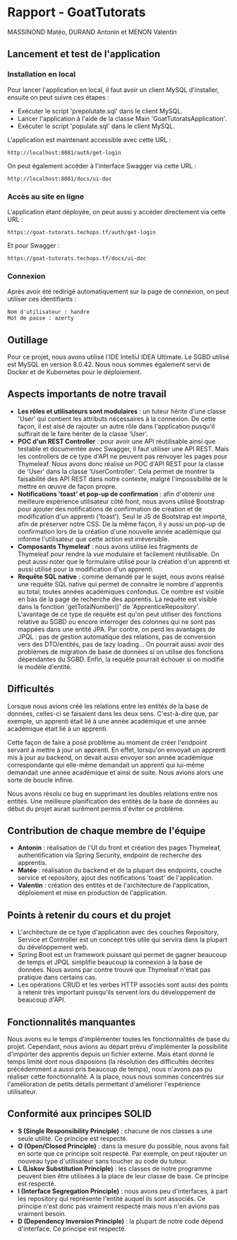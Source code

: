 # Rapport - GoatTutorats 

MASSINOND Matéo, DURAND Antonin et MENON Valentin

## Lancement et test de l'application 

### Installation en local

Pour lancer l'application en local, il faut avoir un client MySQL d'installer, ensuite on peut suivre ces étapes : 
- Exécuter le script 'prepolutate.sql' dans le client MySQL.
- Lancer l'application à l'aide de la classe Main 'GoatTutoratsApplication'.
- Exécuter le script 'populate.sql' dans le client MySQL. 

L'application est maintenant accessible avec cette URL : 

```
http://localhost:8081/auth/get-login
``` 

On peut également accèder à l'interface Swagger via cette URL : 
```
http://localhost:8081/docs/ui-doc
``` 

### Accès au site en ligne 

L'application étant déployée, on peut aussi y accèder directement via cette URL : 
```
https://goat-tutorats.techops.tf/auth/get-login

``` 

Et pour Swagger : 
```
https://goat-tutorats.techops.tf/docs/ui-doc
```

### Connexion 

Après avoir été redirigé automatiquement sur la page de connexion, on peut utiliser ces identifiants : 
```
Nom d'utilisateur : handre
Mot de passe : azerty
```

## Outillage 

Pour ce projet, nous avons utilisé l'IDE IntelliJ IDEA Ultimate. 
Le SGBD utilisé est MySQL en version 8.0.42. 
Nous nous sommes également servi de Docker et de Kubernetes pour le déploiement. 

## Aspects importants de notre travail 

- **Les rôles et utilisateurs sont modulaires** : un tuteur hérite d'une classe 'User' qui contient les attributs nécessaires à la connexion. De cette façon, il est aisé de rajouter un autre rôle dans l'application pusqu'il suffirait de le faire hériter de la classe 'User'. 
- **POC d'un REST Controller** : pour avoir une API réutilisable ainsi que testable et documentée avec Swagger, il faut utiliser une API REST. Mais les controllers de ce type d'API ne peuvent pas renvoyer les pages pour Thymeleaf. Nous avons donc réalisé un POC d'API REST pour la classe de 'User' dans la classe 'UserController'. Cela permet de montrer la faisabilité des API REST dans notre contexte, malgré l'impossibilité de le mettre en œuvre de façon propre.
- **Notifications 'toast' et pop-up de confirmation** : afin d'obtenir une meilleure expérience utilisateur côté front, nous avons utilisé Bootstrap pour ajouter des notifications de confirmation de création et de modification d'un apprenti ('toast'). Seul le JS de Bootstrap est importé, afin de préserver notre CSS. De la même façon, il y aussi un pop-up de confirmation lors de la création d'une nouvelle année académique qui informe l'utilisateur que cette action est irréversible. 
- **Composants Thymeleaf** : nous avons utilisé les fragments de Thymeleaf pour rendre la vue modulaire et facilement réutilisable. On peut aussi noter que le formulaire utilisé pour la création d'un apprenti et aussi utilisé pour la modification d'un apprenti. 
- **Requête SQL native** : comme demandé par le sujet, nous avons réalisé une requête SQL native qui permet de connaitre le nombre d'apprentis au total, toutes années académiques confondus. Ce nombre est visible en bas de la page de recherche des apprentis. La requête est visible dans la fonction 'getTotalNumber()' de 'ApprenticeRepository'. L'avantage de ce type de requête est qu'on peut utiliser des fonctions relative au SGBD ou encore interroger des colonnes qui ne sont pas mappées dans une entité JPA. Par contre, on perd les avantages de JPQL : pas de gestion automatique des relations, pas de conversion vers des DTO/entités, pas de lazy loading... On pourrait aussi avoir des problèmes de migration de base de données si on utilise des fonctions dépendantes du SGBD. Enfin, la requête pourrait échouer si on modifie le modèle d'entité. 

## Difficultés 

Lorsque nous avions créé les relations entre les entités de la base de données, celles-ci se faisaient dans les deux sens. C'est-à-dire que, par exemple, un apprenti était lié à une année académique et une année académique était lié à un apprenti. 

Cette façon de faire a posé problème au moment de créer l'endpoint servant à mettre à jour un apprenti. En effet, lorsqu'on envoyait un apprenti mis à jour au backend, on devait aussi envoyer son année académique correspondante qui elle-même demandait un apprenti qui lui-même demandait une année académique et ainsi de suite. Nous avions alors une sorte de boucle infinie. 

Nous avons résolu ce bug en supprimant les doubles relations entre nos entités. Une meilleure planification des entités de la base de données au début du projet aurait surêment permis d'éviter ce problème.

## Contribution de chaque membre de l'équipe 

- **Antonin** : réalisation de l'UI du front et création des pages Thymeleaf, authentification via Spring Security, endpoint de recherche des apprentis.
- **Matéo** : réalisation du backend et de la plupart des endpoints, couche service et repository, ajout des notifications 'toast' de l'application.
- **Valentin** : création des entités et de l'architecture de l'application, déploiement et mise en production de l'application.

## Points à retenir du cours et du projet

- L'architecture de ce type d'application avec des couches Repository, Service et Controller est un concept très utile qui servira dans la plupart du développement web. 
- Spring Boot est un framework puissant qui permet de gagner beaucoup de temps et JPQL simplifie beaucoup la connexion à la base de données. Nous avons par contre trouvé que Thymeleaf n'était pas pratique dans certains cas. 
- Les opérations CRUD et les verbes HTTP associés sont aussi des points à retenir très important puisqu'ils servent lors du développement de beaucoup d'API. 

## Fonctionnalités manquantes 

Nous avons eu le temps d'implémenter toutes les fonctionnalités de base du projet. Cependant, nous avions au départ prévu d'implémenter la possibilité d'importer des apprentis depuis un fichier externe. Mais étant donné le temps limité dont nous disposions (la résolution des difficultés décrites précédemment a aussi pris beaucoup de temps), nous n'avons pas pu réaliser cette fonctionnalité. A la place, nous nous sommes concentrés sur l'amélioration de petits détails permettant d'améliorer l'expérience utilisateur. 

## Conformité aux principes SOLID 

- **S (Single Responsibility Principle)** : chacune de nos classes a une seule utilité. Ce principe est respecté. 
- **O (Open/Closed Principle)** : dans la mesure du possible, nous avons fait en sorte que ce principe soit respecté. Par exemple, on peut rajouter un nouveau type d'utilisateur sans toucher au code du tuteur.
- **L (Liskov Substitution Principle)** : les classes de notre programme peuvent bien être utilisées à la place de leur classe de base. Ce principe est respecté. 
- **I (Interface Segregation Principle)** : nous avons peu d'interfaces, à part les repository qui représente l'entité auquel ils sont associés. Ce principe n'est donc pas vraiment respecté mais nous n'en avions pas vraiment besoin.
- **D (Dependency Inversion Principle)** : la plupart de notre code dépend d'interface. Ce principe est respecté. 